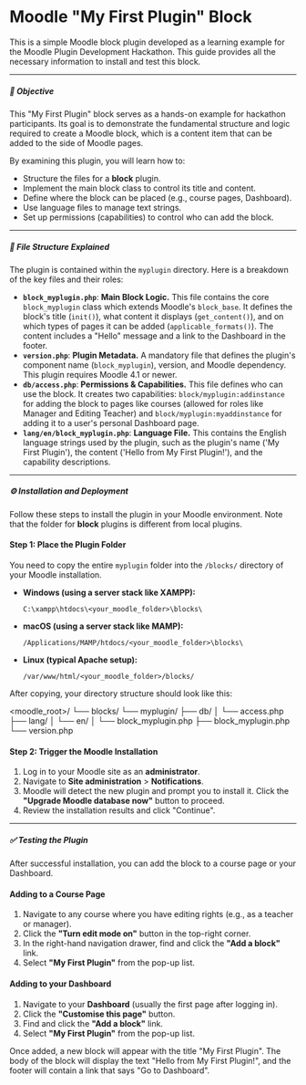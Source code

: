 # Moodle "My First Plugin" Block

This is a simple Moodle block plugin developed as a learning example for the Moodle Plugin Development Hackathon. This guide provides all the necessary information to install and test this block.

---

##### 🎯 Objective

This "My First Plugin" block serves as a hands-on example for hackathon participants. Its goal is to demonstrate the fundamental structure and logic required to create a Moodle block, which is a content item that can be added to the side of Moodle pages.

By examining this plugin, you will learn how to:
* Structure the files for a **block** plugin.
* Implement the main block class to control its title and content.
* Define where the block can be placed (e.g., course pages, Dashboard).
* Use language files to manage text strings.
* Set up permissions (capabilities) to control who can add the block.

---

##### 📂 File Structure Explained

The plugin is contained within the `myplugin` directory. Here is a breakdown of the key files and their roles:

* **`block_myplugin.php`**: **Main Block Logic.** This file contains the core `block_myplugin` class which extends Moodle's `block_base`. It defines the block's title (`init()`), what content it displays (`get_content()`), and on which types of pages it can be added (`applicable_formats()`). The content includes a "Hello" message and a link to the Dashboard in the footer.
* **`version.php`**: **Plugin Metadata.** A mandatory file that defines the plugin's component name (`block_myplugin`), version, and Moodle dependency. This plugin requires Moodle 4.1 or newer.
* **`db/access.php`**: **Permissions & Capabilities.** This file defines who can use the block. It creates two capabilities: `block/myplugin:addinstance` for adding the block to pages like courses (allowed for roles like Manager and Editing Teacher) and `block/myplugin:myaddinstance` for adding it to a user's personal Dashboard page.
* **`lang/en/block_myplugin.php`**: **Language File.** This contains the English language strings used by the plugin, such as the plugin's name ('My First Plugin'), the content ('Hello from My First Plugin!'), and the capability descriptions.

---

##### ⚙️ Installation and Deployment

Follow these steps to install the plugin in your Moodle environment. Note that the folder for **block** plugins is different from local plugins.

#### **Step 1: Place the Plugin Folder**

You need to copy the entire `myplugin` folder into the `/blocks/` directory of your Moodle installation.

* **Windows (using a server stack like XAMPP):**
    ```
    C:\xampp\htdocs\<your_moodle_folder>\blocks\
    ```
* **macOS (using a server stack like MAMP):**
    ```
    /Applications/MAMP/htdocs/<your_moodle_folder>\blocks\
    ```
* **Linux (typical Apache setup):**
    ```
    /var/www/html/<your_moodle_folder>/blocks/
    ```

After copying, your directory structure should look like this:

<moodle_root>/
└── blocks/
└── myplugin/
├── db/
│   └── access.php
├── lang/
│   └── en/
│       └── block_myplugin.php
├── block_myplugin.php
└── version.php


#### **Step 2: Trigger the Moodle Installation**

1.  Log in to your Moodle site as an **administrator**.
2.  Navigate to **Site administration** > **Notifications**.
3.  Moodle will detect the new plugin and prompt you to install it. Click the **"Upgrade Moodle database now"** button to proceed.
4.  Review the installation results and click "Continue".

---

##### ✅ Testing the Plugin

After successful installation, you can add the block to a course page or your Dashboard.

#### **Adding to a Course Page**
1.  Navigate to any course where you have editing rights (e.g., as a teacher or manager).
2.  Click the **"Turn edit mode on"** button in the top-right corner.
3.  In the right-hand navigation drawer, find and click the **"Add a block"** link.
4.  Select **"My First Plugin"** from the pop-up list.

#### **Adding to your Dashboard**
1.  Navigate to your **Dashboard** (usually the first page after logging in).
2.  Click the **"Customise this page"** button.
3.  Find and click the **"Add a block"** link.
4.  Select **"My First Plugin"** from the pop-up list.

Once added, a new block will appear with the title "My First Plugin". The body of the block will display the text "Hello from My First Plugin!", and the footer will contain a link that says "Go to Dashboard".
```
